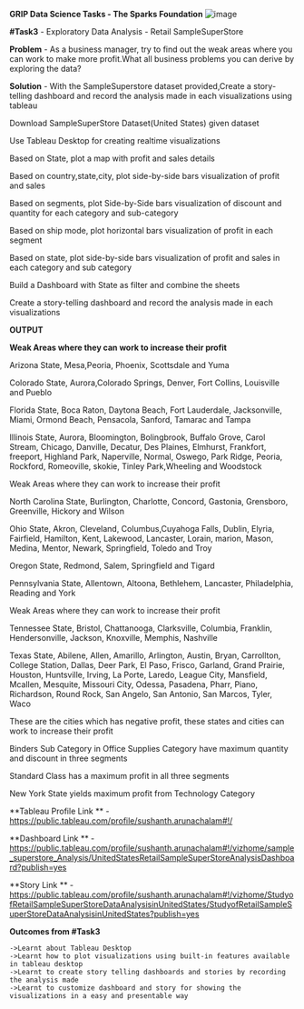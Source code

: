 **GRIP Data Science Tasks - The Sparks Foundation**   ![image](https://user-images.githubusercontent.com/60148115/118950930-81e74f00-b90f-11eb-9be8-aafbb41c5b60.png)

**#Task3**	- Exploratory Data Analysis - Retail SampleSuperStore

**Problem**   	- As a business manager, try to find out the weak areas where you can work to make more profit.What all business problems you can derive by exploring the data?

**Solution**  	- With the SampleSuperstore dataset provided,Create a story-telling dashboard and record the analysis made in each visualizations using tableau

Download SampleSuperStore Dataset(United States) given dataset

Use Tableau Desktop for creating realtime visualizations

Based on State, plot a map with profit and sales details 

Based on country,state,city, plot side-by-side bars visualization of profit and sales

Based on segments, plot Side-by-Side bars visualization of discount and quantity for each category and sub-category

Based on ship mode, plot horizontal bars visualization of profit in each segment

Based on state, plot side-by-side bars visualization of profit and sales in each category and sub category

Build a Dashboard with State as filter and combine the sheets 

Create a story-telling dashboard and record the analysis made in each visualizations 


**OUTPUT**
  
**Weak Areas where they can work to increase their profit**

Arizona State, Mesa,Peoria, Phoenix, Scottsdale and Yuma 

Colorado State, Aurora,Colorado Springs, Denver, Fort Collins, Louisville and Pueblo

Florida State, Boca Raton, Daytona Beach, Fort Lauderdale, Jacksonville, Miami, Ormond Beach, Pensacola, Sanford, Tamarac and Tampa

Illinois State, Aurora, Bloomington, Bolingbrook, Buffalo Grove, Carol Stream, Chicago, Danville, Decatur, Des Plaines, Elmhurst, Frankfort, freeport, Highland Park, Naperville, Normal, Oswego, Park Ridge, Peoria, Rockford, Romeoville, skokie, Tinley Park,Wheeling and Woodstock

Weak Areas where they can work to increase their profit

North Carolina State, Burlington, Charlotte, Concord, Gastonia, Grensboro, Greenville, Hickory and Wilson

Ohio State, Akron, Cleveland, Columbus,Cuyahoga Falls, Dublin, Elyria, Fairfield, Hamilton, Kent, Lakewood, Lancaster, Lorain, marion, Mason, Medina, Mentor, Newark, Springfield, Toledo and Troy

Oregon State, Redmond, Salem, Springfield and Tigard

Pennsylvania State, Allentown, Altoona, Bethlehem, Lancaster, Philadelphia, Reading and York

Weak Areas where they can work to increase their profit

Tennessee State, Bristol, Chattanooga, Clarksville, Columbia, Franklin, Hendersonville, Jackson, Knoxville, Memphis, Nashville

Texas State, Abilene, Allen, Amarillo, Arlington, Austin, Bryan, Carrollton, College Station, Dallas, Deer Park, El Paso, Frisco, Garland, Grand Prairie, Houston, Huntsville, Irving, La Porte, Laredo, League City, Mansfield, Mcallen, Mesquite, Missouri City, Odessa, Pasadena, Pharr, Piano, Richardson, Round Rock, San Angelo, San Antonio, San Marcos, Tyler, Waco

These are the cities which has negative profit, these states and cities can work to increase their profit 

Binders Sub Category in Office Supplies Category have maximum quantity and discount in three segments

Standard Class has a maximum profit in all three segments

New York State yields maximum profit from Technology Category


**Tableau Profile Link **	- https://public.tableau.com/profile/sushanth.arunachalam#!/

**Dashboard Link	**	-https://public.tableau.com/profile/sushanth.arunachalam#!/vizhome/sample_superstore_Analysis/UnitedStatesRetailSampleSuperStoreAnalysisDashboard?publish=yes

**Story Link **			-https://public.tableau.com/profile/sushanth.arunachalam#!/vizhome/StudyofRetailSampleSuperStoreDataAnalysisinUnitedStates/StudyofRetailSampleSuperStoreDataAnalysisinUnitedStates?publish=yes


**Outcomes from #Task3**

	->Learnt about Tableau Desktop 
	->Learnt how to plot visualizations using built-in features available in tableau desktop
	->Learnt to create story telling dashboards and stories by recording the analysis made
	->Learnt to customize dashboard and story for showing the visualizations in a easy and presentable way

